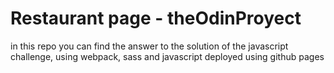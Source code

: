 # Restaurant page - theOdinProyect

in this repo you can find the answer to the solution of the javascript challenge, using webpack, sass and javascript
deployed using github pages
